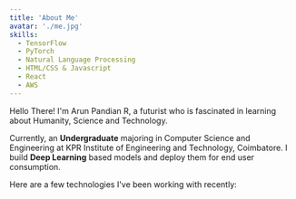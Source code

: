 ```yaml
---
title: 'About Me'
avatar: './me.jpg'
skills:
  - TensorFlow
  - PyTorch
  - Natural Language Processing
  - HTML/CSS & Javascript
  - React
  - AWS
---
```


Hello There! I'm Arun Pandian R, a futurist who is fascinated in learning about Humanity, Science and Technology.

Currently, an **Undergraduate** majoring in Computer Science and Engineering at KPR Institute of Engineering and Technology, Coimbatore. I build **Deep Learning** based models and deploy them for end user consumption. 

Here are a few technologies I've been working with recently:

